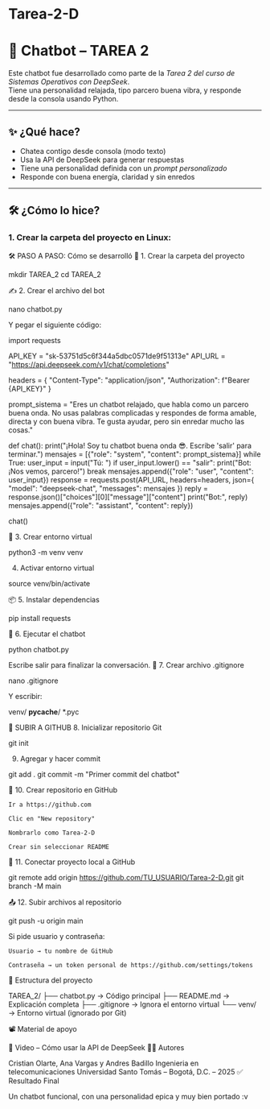 # Tarea-2-D
# 🤖 Chatbot – TAREA 2

Este chatbot fue desarrollado como parte de la *Tarea 2 del curso de Sistemas Operativos con DeepSeek*.  
Tiene una personalidad relajada, tipo parcero buena vibra, y responde desde la consola usando Python.

---

## ✨ ¿Qué hace?

- Chatea contigo desde consola (modo texto)
- Usa la API de DeepSeek para generar respuestas
- Tiene una personalidad definida con un *prompt personalizado*
- Responde con buena energía, claridad y sin enredos

---

## 🛠️ ¿Cómo lo hice?

### 1. Crear la carpeta del proyecto en Linux:

🛠️ PASO A PASO: Cómo se desarrolló
📁 1. Crear la carpeta del proyecto

mkdir TAREA_2
cd TAREA_2

✍️ 2. Crear el archivo del bot

nano chatbot.py

Y pegar el siguiente código:

import requests

API_KEY = "sk-53751d5c6f344a5dbc0571de9f51313e"
API_URL = "https://api.deepseek.com/v1/chat/completions"

headers = {
    "Content-Type": "application/json",
    "Authorization": f"Bearer {API_KEY}"
}

prompt_sistema = "Eres un chatbot relajado, que habla como un parcero buena onda. No usas palabras complicadas y respondes de forma amable, directa y con buena vibra. Te gusta ayudar, pero sin enredar mucho las cosas."

def chat():
    print("¡Hola! Soy tu chatbot buena onda 😎. Escribe 'salir' para terminar.")
    mensajes = [{"role": "system", "content": prompt_sistema}]
    while True:
        user_input = input("Tú: ")
        if user_input.lower() == "salir":
            print("Bot: ¡Nos vemos, parcero!")
            break
        mensajes.append({"role": "user", "content": user_input})
        response = requests.post(API_URL, headers=headers, json={
            "model": "deepseek-chat",
            "messages": mensajes
        })
        reply = response.json()["choices"][0]["message"]["content"]
        print("Bot:", reply)
        mensajes.append({"role": "assistant", "content": reply})

chat()

🧪 3. Crear entorno virtual

python3 -m venv venv

4. Activar entorno virtual

source venv/bin/activate

📦 5. Instalar dependencias

pip install requests

🤖 6. Ejecutar el chatbot

python chatbot.py

Escribe salir para finalizar la conversación.
🚫 7. Crear archivo .gitignore

nano .gitignore

Y escribir:

venv/
__pycache__/
*.pyc

🧷 SUBIR A GITHUB
8. Inicializar repositorio Git

git init

9. Agregar y hacer commit

git add .
git commit -m "Primer commit del chatbot"

🔗 10. Crear repositorio en GitHub

    Ir a https://github.com

    Clic en "New repository"

    Nombrarlo como Tarea-2-D

    Crear sin seleccionar README

🔌 11. Conectar proyecto local a GitHub

git remote add origin https://github.com/TU_USUARIO/Tarea-2-D.git
git branch -M main

📤 12. Subir archivos al repositorio

git push -u origin main

Si pide usuario y contraseña:

    Usuario → tu nombre de GitHub

    Contraseña → un token personal de https://github.com/settings/tokens

📁 Estructura del proyecto

TAREA_2/
├── chatbot.py       → Código principal
├── README.md        → Explicación completa
├── .gitignore       → Ignora el entorno virtual
└── venv/            → Entorno virtual (ignorado por Git)

📽 Material de apoyo

🔗 Video – Cómo usar la API de DeepSeek
👨‍💻 Autores

Cristian Olarte, Ana Vargas y Andres Badillo
Ingenieria en telecomunicaciones
Universidad Santo Tomás – Bogotá, D.C. – 2025
✅ Resultado Final

Un chatbot funcional, con una personalidad epica y muy bien portado :v
